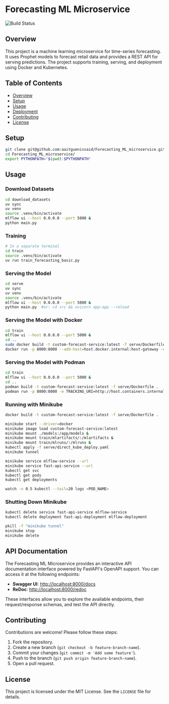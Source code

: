 # Forecasting ML Microservice

![Build Status](https://github.com/aaitguenissaid/Forecasting_ML_microservice/actions/workflows/ci.yml/badge.svg)

## Overview
This project is a machine learning microservice for time-series forecasting. It uses Prophet models to forecast retail data and provides a REST API for serving predictions. The project supports training, serving, and deployment using Docker and Kubernetes.

## Table of Contents
- [Overview](#overview)
- [Setup](#setup)
- [Usage](#usage)
- [Deployment](#deployment)
- [Contributing](#contributing)
- [License](#license)

## Setup
```bash
git clone git@github.com:aaitguenissaid/Forecasting_ML_microservice.git
cd Forecasting_ML_microservice/
export PYTHONPATH="$(pwd):$PYTHONPATH"
```

## Usage
### Download Datasets
```bash
cd download_datasets
uv sync
uv venv
source .venv/bin/activate
mlflow ui --host 0.0.0.0 --port 5000 &
python main.py
```

### Training
```bash
# In a separate terminal
cd train
source .venv/bin/activate
uv run train_forecasting_basic.py
```

### Serving the Model
```bash
cd serve
uv sync
uv venv
source .venv/bin/activate
mlflow ui --host 0.0.0.0 --port 5000 &
python main.py  #or: cd src && uvicorn app:app --reload
```

### Serving the Model with Docker
```bash
cd train 
mlflow ui --host 0.0.0.0 --port 5000 &
cd ..
sudo docker build -t custom-forecast-service:latest -f serve/Dockerfile .
docker run -p 8000:8000 --add-host=host.docker.internal:host-gateway -e TRACKING_URI=http://host.docker.internal:5000 -v "$(pwd)/models:/app/models" custom-forecast-service:latest
```

### Serving the Model with Podman
```bash
cd train 
mlflow ui --host 0.0.0.0 --port 5000 &
cd ..
podman build -t custom-forecast-service:latest -f serve/Dockerfile .
podman run -p 8000:8000 -e TRACKING_URI=http://host.containers.internal:5000 -v "$(pwd)/models:/app/models" custom-forecast-service:latest
```

### Running with Minikube
```bash
docker build -t custom-forecast-service:latest -f serve/Dockerfile .

minikube start --driver=docker
minikube image load custom-forecast-service:latest
minikube mount ./models:/app/models &
minikube mount train/mlartifacts/:/mlartifacts &
minikube mount train/mlruns/:/mlruns &
kubectl apply -f serve/direct_kube_deploy.yaml
minikube tunnel

minikube service mlflow-service --url
minikube service fast-api-service --url
kubectl get svc
kubectl get pods
kubectl get deployments

watch -n 0.5 kubectl --tail=20 logs <POD_NAME>
```

### Shutting Down Minikube
```bash
kubectl delete service fast-api-service mlflow-service
kubectl delete deployment fast-api-deployment mlflow-deployment

pkill -f "minikube tunnel"
minikube stop
minikube delete
```

## API Documentation

The Forecasting ML Microservice provides an interactive API documentation interface powered by FastAPI's OpenAPI support. You can access it at the following endpoints:

- **Swagger UI**: [http://localhost:8000/docs](http://localhost:8000/docs)
- **ReDoc**: [http://localhost:8000/redoc](http://localhost:8000/redoc)

These interfaces allow you to explore the available endpoints, their request/response schemas, and test the API directly.

## Contributing
Contributions are welcome! Please follow these steps:
1. Fork the repository.
2. Create a new branch (`git checkout -b feature-branch-name`).
3. Commit your changes (`git commit -m 'Add some feature'`).
4. Push to the branch (`git push origin feature-branch-name`).
5. Open a pull request.

## License
This project is licensed under the MIT License. See the `LICENSE` file for details.
